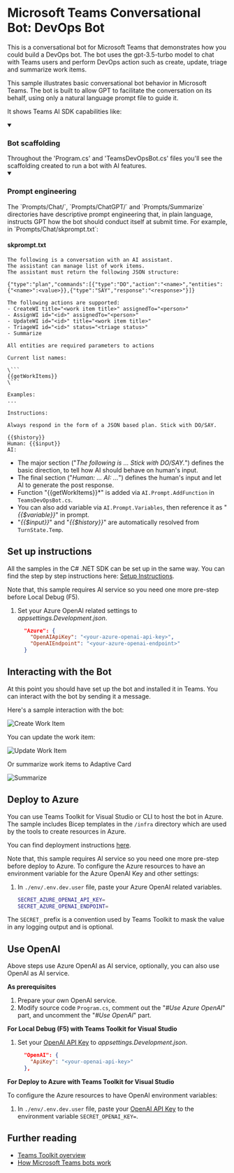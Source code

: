 # Microsoft Teams Conversational Bot: DevOps Bot

This is a conversational bot for Microsoft Teams that demonstrates how you could build a DevOps bot. The bot uses the gpt-3.5-turbo model to chat with Teams users and perform DevOps action such as create, update, triage and summarize work items.

This sample illustrates basic conversational bot behavior in Microsoft Teams. The bot is built to allow GPT to facilitate the conversation on its behalf, using only a natural language prompt file to guide it.

It shows Teams AI SDK capabilities like:

<details open>
    <summary><h3>Bot scaffolding</h3></summary>
    Throughout the 'Program.cs' and 'TeamsDevOpsBot.cs' files you'll see the scaffolding created to run a bot with AI features.
</details>
<details open>
    <summary><h3>Prompt engineering</h3></summary>
The `Prompts/Chat/`, `Prompts/ChatGPT/` and `Prompts/Summarize` directories have descriptive prompt engineering that, in plain language, instructs GPT how the bot should conduct itself at submit time. For example, in `Prompts/Chat/skprompt.txt`:

#### skprompt.txt

```text
The following is a conversation with an AI assistant. 
The assistant can manage list of work items.
The assistant must return the following JSON structure:

{"type":"plan","commands":[{"type":"DO","action":"<name>","entities":{"<name>":<value>}},{"type":"SAY","response":"<response>"}]}

The following actions are supported:
- CreateWI title="<work item title>" assignedTo="<person>"
- AssignWI id="<id>" assignedTo="<person>"
- UpdateWI id="<id>" title="<work item title>"
- TriageWI id="<id>" status="<triage status>"
- Summarize

All entities are required parameters to actions

Current list names:

\```
{{getWorkItems}}
\```

Examples: 
...

Instructions:

Always respond in the form of a JSON based plan. Stick with DO/SAY.

{{$history}}
Human: {{$input}}
AI:
```

- The major section ("*The following is ... Stick with DO/SAY.*") defines the basic direction, to tell how AI should behave on human's input.
- The final section ("*Human: ... AI: ...*") defines the human's input and let AI to generate the post response.
- Function "{{getWorkItems}}*" is added via `AI.Prompt.AddFunction` in `TeamsDevOpsBot.cs`.
- You can also add variable via `AI.Prompt.Variables`, then reference it as "*{{$variable}}*" in prompt.
- "*{{$input}}*" and "*{{$history}}*" are automatically resolved from `TurnState.Temp`.

</details>

## Set up instructions

All the samples in the C# .NET SDK can be set up in the same way. You can find the step by step instructions here:
 [Setup Instructions](../README.md).

Note that, this sample requires AI service so you need one more pre-step before Local Debug (F5).

1. Set your Azure OpenAI related settings to *appsettings.Development.json*.

    ```json
      "Azure": {
        "OpenAIApiKey": "<your-azure-openai-api-key>",
        "OpenAIEndpoint": "<your-azure-openai-endpoint>"
      }
    ```

## Interacting with the Bot

At this point you should have set up the bot and installed it in Teams. You can interact with the bot by sending it a message.

Here's a sample interaction with the bot:

![Create Work Item](assets/create.png)

You can update the work item:

![Update Work Item](assets/update.png)

Or summarize work items to Adaptive Card

![Summarize](assets/summarize.png)

## Deploy to Azure

You can use Teams Toolkit for Visual Studio or CLI to host the bot in Azure. The sample includes Bicep templates in the `/infra` directory which are used by the tools to create resources in Azure.

You can find deployment instructions [here](../README.md#deploy-to-azure).

Note that, this sample requires AI service so you need one more pre-step before deploy to Azure. To configure the Azure resources to have an environment variable for the Azure OpenAI Key and other settings:

1. In `./env/.env.dev.user` file, paste your Azure OpenAI related variables.

    ```bash
    SECRET_AZURE_OPENAI_API_KEY=
    SECRET_AZURE_OPENAI_ENDPOINT=
    ```

The `SECRET_` prefix is a convention used by Teams Toolkit to mask the value in any logging output and is optional.

## Use OpenAI

Above steps use Azure OpenAI as AI service, optionally, you can also use OpenAI as AI service.

**As prerequisites**

1. Prepare your own OpenAI service.
1. Modify source code `Program.cs`, comment out the "*#Use Azure OpenAI*" part, and uncomment the "*#Use OpenAI*" part.

**For Local Debug (F5) with Teams Toolkit for Visual Studio**

1. Set your [OpenAI API Key](https://openai.com/api/) to *appsettings.Development.json*.

    ```json
      "OpenAI": {
        "ApiKey": "<your-openai-api-key>"
      },
    ```

**For Deploy to Azure with Teams Toolkit for Visual Studio**

To configure the Azure resources to have OpenAI environment variables:

1. In `./env/.env.dev.user` file, paste your [OpenAI API Key](https://openai.com/api/) to the environment variable `SECRET_OPENAI_KEY=`.

## Further reading

- [Teams Toolkit overview](https://aka.ms/vs-teams-toolkit-getting-started)
- [How Microsoft Teams bots work](https://learn.microsoft.com/azure/bot-service/bot-builder-basics-teams?view=azure-bot-service-4.0&tabs=csharp)